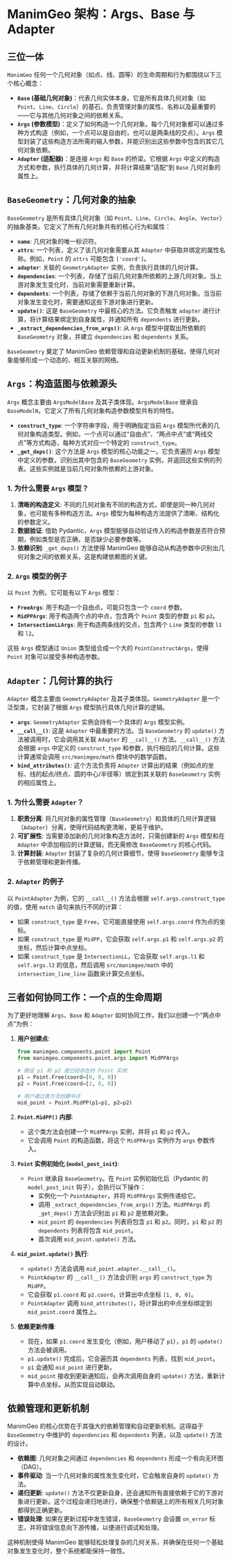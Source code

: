 # ManimGeo 架构：Args、Base 与 Adapter

## 三位一体

`ManimGeo` 任何一个几何对象（如点、线、圆等）的生命周期和行为都围绕以下三个核心概念：

- **`Base` (基础几何对象)**：代表几何实体本身。它是所有具体几何对象（如 `Point`、`Line`、`Circle`）的基石，负责管理对象的属性、名称以及最重要的——它与其他几何对象之间的依赖关系。
- **`Args` (参数模型)**：定义了如何构造一个几何对象。每个几何对象都可以通过多种方式构造（例如，一个点可以是自由的，也可以是两条线的交点）。`Args` 模型封装了这些构造方法所需的输入参数，并能识别出这些参数中包含的其它几何对象依赖。
- **`Adapter` (适配器)**：是连接 `Args` 和 `Base` 的桥梁。它根据 `Args` 中定义的构造方式和参数，执行具体的几何计算，并将计算结果“适配”到 `Base` 几何对象的属性上。

## `BaseGeometry`：几何对象的抽象

`BaseGeometry` 是所有具体几何对象（如 `Point`、`Line`、`Circle`、`Angle`、`Vector`）的抽象基类。它定义了所有几何对象共有的核心行为和属性：

- **`name`**: 几何对象的唯一标识符。
- **`attrs`**: 一个列表，定义了该几何对象需要从其 `Adapter` 中获取并绑定的属性名称。例如，`Point` 的 `attrs` 可能包含 `['coord']`。
- **`adapter`**: 关联的 `GeometryAdapter` 实例，负责执行具体的几何计算。
- **`dependencies`**: 一个列表，存储了当前几何对象所依赖的上游几何对象。当上游对象发生变化时，当前对象需要重新计算。
- **`dependents`**: 一个列表，存储了依赖于当前几何对象的下游几何对象。当当前对象发生变化时，需要通知这些下游对象进行更新。
- **`update()`**: 这是 `BaseGeometry` 中最核心的方法。它负责触发 `adapter` 进行计算，将计算结果绑定到自身属性，并通知所有 `dependents` 进行更新。
- **`_extract_dependencies_from_args()`**: 从 `Args` 模型中提取出所依赖的 `BaseGeometry` 对象，并建立 `dependencies` 和 `dependents` 关系。

`BaseGeometry` 奠定了 ManimGeo 依赖管理和自动更新机制的基础，使得几何对象能够形成一个动态的、相互关联的网络。

## `Args`：构造蓝图与依赖源头

`Args` 概念主要由 `ArgsModelBase` 及其子类体现。`ArgsModelBase` 继承自 `BaseModelN`，它定义了所有几何对象构造参数模型共有的特性。

- **`construct_type`**: 一个字符串字段，用于明确指定当前 `Args` 模型所代表的几何对象构造类型。例如，一个点可以通过“自由点”、“两点中点”或“两线交点”等方式构造，每种方式对应一个特定的 `construct_type`。
- **`_get_deps()`**: 这个方法是 `Args` 模型的核心功能之一。它负责遍历 `Args` 模型中定义的参数，识别出其中包含的 `BaseGeometry` 实例，并返回这些实例的列表。这些实例就是当前几何对象所依赖的上游对象。

### 1. 为什么需要 `Args` 模型？

1. **清晰的构造定义**: 不同的几何对象有不同的构造方式，即使是同一种几何对象，也可能有多种构造方法。`Args` 模型为每种构造方法提供了清晰、结构化的参数定义。
2. **数据验证**: 借助 Pydantic，`Args` 模型能够自动验证传入的构造参数是否符合预期，例如类型是否正确，是否缺少必要参数等。
3. **依赖识别**: `_get_deps()` 方法使得 ManimGeo 能够自动从构造参数中识别出几何对象之间的依赖关系，这是构建依赖图的关键。

### 2. `Args` 模型的例子

以 `Point` 为例，它可能有以下 `Args` 模型：

- **`FreeArgs`**: 用于构造一个自由点，可能只包含一个 `coord` 参数。
- **`MidPPArgs`**: 用于构造两个点的中点，包含两个 `Point` 类型的参数 `p1` 和 `p2`。
- **`IntersectionLLArgs`**: 用于构造两条线的交点，包含两个 `Line` 类型的参数 `l1` 和 `l2`。

这些 `Args` 模型通过 `Union` 类型组合成一个大的 `PointConstructArgs`，使得 `Point` 对象可以接受多种构造参数。

## `Adapter`：几何计算的执行

`Adapter` 概念主要由 `GeometryAdapter` 及其子类体现。`GeometryAdapter` 是一个泛型类，它封装了根据 `Args` 模型执行具体几何计算的逻辑。

- **`args`**: `GeometryAdapter` 实例会持有一个具体的 `Args` 模型实例。
- **`__call__()`**: 这是 `Adapter` 中最重要的方法。当 `BaseGeometry` 的 `update()` 方法被调用时，它会调用其关联 `Adapter` 的 `__call__()` 方法。`__call__()` 方法会根据 `args` 中定义的 `construct_type` 和参数，执行相应的几何计算。这些计算通常会调用 `src/manimgeo/math` 模块中的数学函数。
- **`bind_attributes()`**: 这个方法负责将 `Adapter` 计算出的结果（例如点的坐标、线的起点/终点、圆的中心/半径等）绑定到其关联的 `BaseGeometry` 实例的相应属性上。

### 1. 为什么需要 `Adapter`？

1. **职责分离**: 将几何对象的属性管理（`BaseGeometry`）和具体的几何计算逻辑（`Adapter`）分离，使得代码结构更清晰，更易于维护。
2. **可扩展性**: 当需要添加新的几何对象构造方法时，只需创建新的 `Args` 模型和在 `Adapter` 中添加相应的计算逻辑，而无需修改 `BaseGeometry` 的核心代码。
3. **计算封装**: `Adapter` 封装了复杂的几何计算细节，使得 `BaseGeometry` 能够专注于依赖管理和更新传播。

### 2. `Adapter` 的例子

以 `PointAdapter` 为例，它的 `__call__()` 方法会根据 `self.args.construct_type` 的值，使用 `match` 语句来执行不同的计算：

- 如果 `construct_type` 是 `Free`，它可能直接使用 `self.args.coord` 作为点的坐标。
- 如果 `construct_type` 是 `MidPP`，它会获取 `self.args.p1` 和 `self.args.p2` 的坐标，然后计算中点坐标。
- 如果 `construct_type` 是 `IntersectionLL`，它会获取 `self.args.l1` 和 `self.args.l2` 的信息，然后调用 `src/manimgeo/math` 中的 `intersection_line_line` 函数来计算交点坐标。

## 三者如何协同工作：一个点的生命周期

为了更好地理解 `Args`、`Base` 和 `Adapter` 如何协同工作，我们以创建一个“两点中点”为例：

1. **用户创建点**:

    ```python
    from manimgeo.components.point import Point
    from manimgeo.components.point.args import MidPPArgs

    # 假设 p1 和 p2 是已经存在的 Point 实例
    p1 = Point.Free(coord=[0, 0, 0])
    p2 = Point.Free(coord=[2, 0, 0])

    # 用户通过类方法创建中点
    mid_point = Point.MidPP(p1=p1, p2=p2)
    ```

2. **`Point.MidPP()` 内部**:
    - 这个类方法会创建一个 `MidPPArgs` 实例，并将 `p1` 和 `p2` 传入。
    - 它会调用 `Point` 的构造函数，将这个 `MidPPArgs` 实例作为 `args` 参数传入。

3. **`Point` 实例初始化 (`model_post_init`)**:
    - `Point` 继承自 `BaseGeometry`。在 `Point` 实例初始化后（Pydantic 的 `model_post_init` 钩子），会执行以下操作：
        - 实例化一个 `PointAdapter`，并将 `MidPPArgs` 实例传递给它。
        - 调用 `_extract_dependencies_from_args()` 方法。`MidPPArgs` 的 `_get_deps()` 方法会识别出 `p1` 和 `p2` 是依赖对象。
        - `mid_point` 的 `dependencies` 列表将包含 `p1` 和 `p2`。同时，`p1` 和 `p2` 的 `dependents` 列表将包含 `mid_point`。
        - 首次调用 `mid_point.update()` 方法。

4. **`mid_point.update()` 执行**:
    - `update()` 方法会调用 `mid_point.adapter.__call__()`。
    - `PointAdapter` 的 `__call__()` 方法会识别 `args` 的 `construct_type` 为 `MidPP`。
    - 它会获取 `p1.coord` 和 `p2.coord`，计算出中点坐标 `[1, 0, 0]`。
    - `PointAdapter` 调用 `bind_attributes()`，将计算出的中点坐标绑定到 `mid_point.coord` 属性上。

5. **依赖更新传播**:
    - 现在，如果 `p1.coord` 发生变化（例如，用户移动了 `p1`），`p1` 的 `update()` 方法会被调用。
    - `p1.update()` 完成后，它会遍历其 `dependents` 列表，找到 `mid_point`。
    - `p1` 会通知 `mid_point` 进行更新。
    - `mid_point` 接收到更新通知后，会再次调用自身的 `update()` 方法，重新计算中点坐标，从而实现自动联动。

## 依赖管理和更新机制

ManimGeo 的核心优势在于其强大的依赖管理和自动更新机制。这得益于 `BaseGeometry` 中维护的 `dependencies` 和 `dependents` 列表，以及 `update()` 方法的设计。

- **依赖图**: 几何对象之间通过 `dependencies` 和 `dependents` 形成一个有向无环图（DAG）。
- **事件驱动**: 当一个几何对象的属性发生变化时，它会触发自身的 `update()` 方法。
- **递归更新**: `update()` 方法不仅更新自身，还会通知所有直接依赖于它的下游对象进行更新。这个过程会递归地进行，确保整个依赖链上的所有相关几何对象都得到正确更新。
- **错误处理**: 如果在更新过程中发生错误，`BaseGeometry` 会设置 `on_error` 标志，并将错误信息向下游传播，以便进行调试和处理。

这种机制使得 ManimGeo 能够轻松处理复杂的几何关系，并确保在任何一个基础对象发生变化时，整个系统都能保持一致性。
